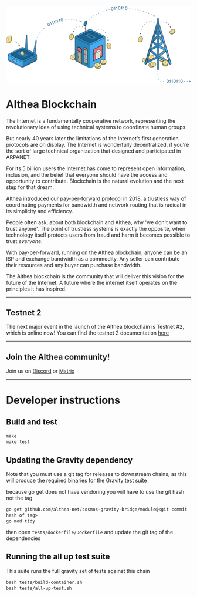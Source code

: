 ![Althea Blockchain](./banner.svg)

# Althea Blockchain

The Internet is a fundamentally cooperative network, representing the revolutionary idea of using technical systems to coordinate human groups.

But nearly 40 years later the limitations of the Internet’s first generation protocols are on display. The Internet is wonderfully decentralized, if you’re the sort of large technical organization that designed and participated in ARPANET.

For its 5 billion users the Internet has come to represent open information, inclusion, and the belief that everyone should have the access and opportunity to contribute. Blockchain is the natural evolution and the next step for that dream.

Althea introduced our [pay-per-forward protocol](https://www.youtube.com/watch?v=G4EKbgShyLw) in 2018, a trustless way of coordinating payments for bandwidth and network routing that is radical in its simplicity and efficiency.

People often ask, about both blockchain and Althea, why 'we don't want to trust anyone'. The point of trustless systems is exactly the opposite, when technology itself protects users from fraud and harm it becomes possible to trust _everyone_.

With pay-per-forward, running on the Althea blockchain, anyone can be an ISP and exchange bandwidth as a commodity. Any seller can contribute their resources and any buyer can purchase bandwidth.

The Althea blockchain is the community that will deliver this vision for the future of the Internet. A future where the internet itself operates on the principles it has inspired.

---

## Testnet 2

The next major event in the launch of the Althea blockchain is Testnet #2, which is online now! You can find the testnet 2 documentation [here](docs/althea/testnet-2.md)

---

## Join the Althea community!

Join us on [Discord](https://discord.com/invite/vw8twzR) or [Matrix](https://riot.im/app/#/room/#althea:matrix.org)

---

# Developer instructions

## Build and test

```
make
make test
```

## Updating the Gravity dependency

Note that you must use a git tag for releases to downstream chains, as this will produce the required binaries for the Gravity test suite

because go get does not have vendoring you will have to use the git hash not the tag

```
go get github.com/althea-net/cosmos-gravity-bridge/module@<git commit hash of tag>
go mod tidy
```

then open `tests/dockerfile/Dockerfile` and update the git tag of the dependencies

## Running the all up test suite

This suite runs the full gravity set of tests against this chain

```
bash tests/build-container.sh
bash tests/all-up-test.sh
```
